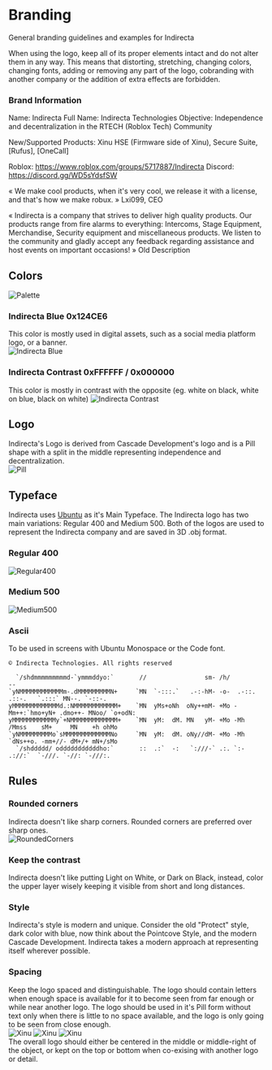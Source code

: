 # Branding
General branding guidelines and examples for Indirecta

When using the logo, keep all of its proper elements intact and do not alter them in any way. This means that distorting, 
stretching, changing colors, changing fonts, adding or removing any part of the logo, 
cobranding with another company or the addition of extra effects are forbidden.


### Brand Information

Name: Indirecta
Full Name: Indirecta Technologies
Objective: Independence and decentralization in the RTECH (Roblox Tech) Community

New/Supported Products: Xinu HSE (Firmware side of Xinu), Secure Suite, [Rufus], [OneCall]

Roblox: https://www.roblox.com/groups/5717887/Indirecta
Discord: https://discord.gg/WD5sYdsfSW

« We make cool products, when it's very cool, we release it with a license, and that's how we make robux. »  Lxi099, CEO

« Indirecta is a company that strives to deliver high quality  products.
Our products range from fire alarms to everything: Intercoms, Stage Equipment, Merchandise, Security equipment and miscellaneous products.
We listen to the community and gladly accept any feedback regarding assistance and host events on important occasions! » Old Description 

## Colors
![Palette](https://raw.githubusercontent.com/Indirecta-Technologies/branding/main/colorpalette.png)
### Indirecta Blue 0x124CE6
This color is mostly used in digital assets, such as a social media platform logo, or a banner.  
![Indirecta Blue](https://raw.githubusercontent.com/Indirecta-Technologies/branding/main/indirectablue.png)
### Indirecta Contrast 0xFFFFFF / 0x000000
This color is mostly in contrast with the opposite (eg. white on black, white on blue, black on white)
![Indirecta Contrast](https://raw.githubusercontent.com/Indirecta-Technologies/branding/main/indirectacontrast.png)

## Logo
Indirecta's Logo is derived from Cascade Development's logo and is a Pill shape with a split in the middle representing independence and decentralization.  
![Pill]([https://raw.githubusercontent.com/Indirecta-Technologies/branding/main/indirectalogopill.png](https://raw.githubusercontent.com/Indirecta-Technologies/branding/main/logos/indirecta_logo_onlyPill.png))

## Typeface
Indirecta uses [Ubuntu](https://design.ubuntu.com/font/) as it's Main Typeface.
The Indirecta logo has two main variations: Regular 400 and Medium 500.
Both of the logos are used to represent the Indirecta company and are saved in 3D .obj format.

### Regular 400  
![Regular400](https://raw.githubusercontent.com/Indirecta-Technologies/branding/main/logos/indirecta_logo_regular400_withPill.png)

### Medium 500  
![Medium500](https://raw.githubusercontent.com/Indirecta-Technologies/branding/main/logos/indirecta_logo_medium500_withPill.png)

### Ascii
To be used in screens with Ubuntu Monospace or the Code font.
```
© Indirecta Technologies. All rights reserved

  `/shdmmmmmmmmmd-`ymmmddyo:`       //                sm- /h/                        --             
`yNMMMMMMMMMMMMm-.dMMMMMMMMMN+     `MN  `-:::.`   .-:-hM- -o-  .-::.  .::-.   `.:::` MN--. `-::-.   
yMMMMMMMMMMMMMd.:NMMMMMMMMMMMM+    `MN  yMs+oNh  oNy++mM- +Mo -Mm++:`hmo+yN+ .dmo++- MNoo/ `o+odN:  
yMMMMMMMMMMMMy`+NMMMMMMMMMMMMM+    `MN  yM:  dM. MN   yM- +Mo -Mh   /Mmss    sM+     MN    +h ohMo  
`yNMMMMMMMMMo`sMMMMMMMMMMMMMNo     `MN  yM:  dM. oNy//dM- +Mo -Mh   `dNs++o. -mm+//- dM+/+ mN+/sMo  
  `/shddddd/ odddddddddddho:`       ::  .:`  -:   `:///-` .:. `:-     .://:`  `-///. `-//: `-///:. 
  ```

## Rules
### Rounded corners
Indirecta doesn't like sharp corners. Rounded corners are preferred over sharp ones.  
![RoundedCorners](https://raw.githubusercontent.com/Indirecta-Technologies/branding/main/roundedcorners.png)
### Keep the contrast
Indirecta doesn't like putting Light on White, or Dark on Black, instead, color the upper layer wisely keeping it visible from short and long distances.
### Style
Indirecta's style is modern and unique. Consider the old "Protect" style, dark color with blue, now think about the Pointcove Style, and the modern Cascade Development.
Indirecta takes a modern approach at representing itself wherever possible.
### Spacing
Keep the logo spaced and distinguishable. The logo should contain letters when enough space is available for it to become seen from far enough or while near another logo.
The logo should be used in it's Pill form without text only when there is little to no space available, and the logo is only going to be seen from close enough.  
![Xinu](https://raw.githubusercontent.com/Indirecta-Technologies/branding/main/xinubrandingexample.png)
![Xinu](https://raw.githubusercontent.com/Indirecta-Technologies/branding/main/xinubrandingexample2.png)
![Xinu](https://raw.githubusercontent.com/Indirecta-Technologies/branding/main/xinubrandingexample3.png)  
The overall logo should either be centered in the middle or middle-right of the object, or kept on the top or bottom when co-exising with another logo or detail.
